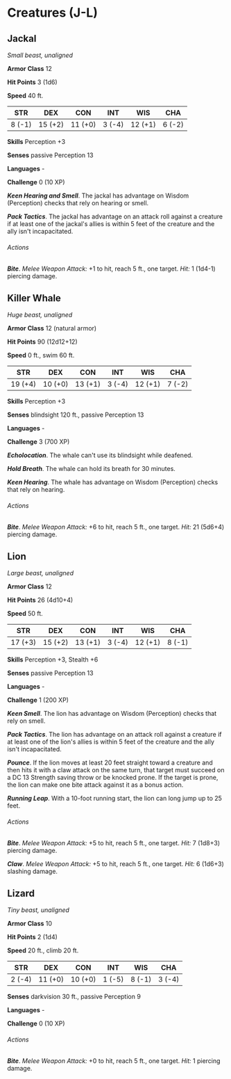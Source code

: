 # Creatures (J-L)

## Jackal

*Small beast, unaligned*

**Armor Class** 12

**Hit Points** 3 (1d6)

**Speed** 40 ft.

| STR      | DEX      | CON      | INT      | WIS      | CHA      |
|:--------:|:--------:|:--------:|:--------:|:--------:|:--------:|
| 8 (-1)   | 15 (+2)  | 11 (+0)  | 3 (-4)   | 12 (+1)  | 6 (-2)   |

**Skills** Perception +3

**Senses** passive Perception 13

**Languages** -

**Challenge** 0 (10 XP)

***Keen Hearing and Smell***. The jackal has advantage on Wisdom (Perception) checks that rely on hearing or smell.

***Pack Tactics***. The jackal has advantage on an attack roll against a creature if at least one of the jackal's allies is within 5 feet of the creature and the ally isn't incapacitated.

###### Actions

***Bite***. *Melee Weapon Attack:* +1 to hit, reach 5 ft., one target. *Hit:* 1 (1d4-1) piercing damage.

## Killer Whale

*Huge beast, unaligned*

**Armor Class** 12 (natural armor)

**Hit Points** 90 (12d12+12)

**Speed** 0 ft., swim 60 ft.

| STR      | DEX      | CON      | INT      | WIS      | CHA      |
|:--------:|:--------:|:--------:|:--------:|:--------:|:--------:|
| 19 (+4)  | 10 (+0)  | 13 (+1)  | 3 (-4)   | 12 (+1)  | 7 (-2)   |

**Skills** Perception +3

**Senses** blindsight 120 ft., passive Perception 13

**Languages** -

**Challenge** 3 (700 XP)

***Echolocation***. The whale can't use its blindsight while deafened.

***Hold Breath***. The whale can hold its breath for 30 minutes.

***Keen Hearing***. The whale has advantage on Wisdom (Perception) checks that rely on hearing.

###### Actions

***Bite***. *Melee Weapon Attack:* +6 to hit, reach 5 ft., one target. *Hit:* 21 (5d6+4) piercing damage.

## Lion

*Large beast, unaligned*

**Armor Class** 12

**Hit Points** 26 (4d10+4)

**Speed** 50 ft.

| STR      | DEX      | CON      | INT      | WIS      | CHA      |
|:--------:|:--------:|:--------:|:--------:|:--------:|:--------:|
| 17 (+3)  | 15 (+2)  | 13 (+1)  | 3 (-4)   | 12 (+1)  | 8 (-1)   |

**Skills** Perception +3, Stealth +6

**Senses** passive Perception 13

**Languages** -

**Challenge** 1 (200 XP)

***Keen Smell***. The lion has advantage on Wisdom (Perception) checks that rely on smell.

***Pack Tactics***. The lion has advantage on an attack roll against a creature if at least one of the lion's allies is within 5 feet of the creature and the ally isn't incapacitated.

***Pounce***. If the lion moves at least 20 feet straight toward a creature and then hits it with a claw attack on the same turn, that target must succeed on a DC 13 Strength saving throw or be knocked prone. If the target is prone, the lion can make one bite attack against it as a bonus action.

***Running Leap***. With a 10-foot running start, the lion can long jump up to 25 feet.

###### Actions

***Bite***. *Melee Weapon Attack:* +5 to hit, reach 5 ft., one target. *Hit:* 7 (1d8+3) piercing damage.

***Claw***. *Melee Weapon Attack:* +5 to hit, reach 5 ft., one target. *Hit:* 6 (1d6+3) slashing damage.

## Lizard

*Tiny beast, unaligned*

**Armor Class** 10

**Hit Points** 2 (1d4)

**Speed** 20 ft., climb 20 ft.

| STR      | DEX      | CON      | INT      | WIS      | CHA      |
|:--------:|:--------:|:--------:|:--------:|:--------:|:--------:|
| 2 (-4)   | 11 (+0)  | 10 (+0)  | 1 (-5)   | 8 (-1)   | 3 (-4)   |

**Senses** darkvision 30 ft., passive Perception 9

**Languages** -

**Challenge** 0 (10 XP)

###### Actions

***Bite***. *Melee Weapon Attack:* +0 to hit, reach 5 ft., one target. *Hit:* 1 piercing damage.